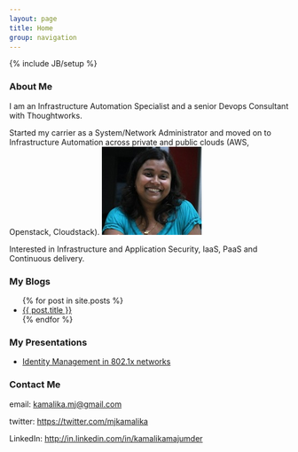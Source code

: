 ```yaml
---
layout: page
title: Home
group: navigation
---
```

{% include JB/setup %}

### About Me
     
  I am an Infrastructure Automation Specialist and a senior Devops Consultant with Thoughtworks. 

  Started my carrier as a System/Network Administrator and moved on to Infrastructure Automation 
  across private and public clouds (AWS, Openstack, Cloudstack).  ![My Pic](/images/my_photo.jpeg) 

  Interested in Infrastructure and Application Security, IaaS, PaaS and Continuous delivery.


### My Blogs

<ul>
  {% for post in site.posts %}
    <li>
      <a href="{{ post.url }}">{{ post.title }}</a>
    </li>
  {% endfor %}
</ul>

### My Presentations

<ul>
  <li>
  <a href="http://www.slideshare.net/kamalikamj/identity-management-15171366">Identity Management in 802.1x networks</a>
</li>
</ul>

### Contact Me 
  
  email: kamalika.mj@gmail.com

  twitter: <a href="https://twitter.com/mjkamalika">https://twitter.com/mjkamalika</a>
  
  LinkedIn: <a href="http://in.linkedin.com/in/kamalikamajumder">http://in.linkedin.com/in/kamalikamajumder</a>



